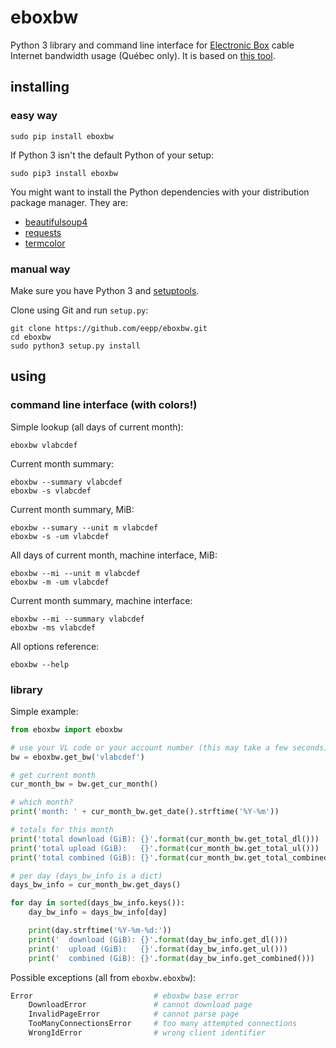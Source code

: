 eboxbw
======

Python 3 library and command line interface for
[Electronic Box](http://www.electronicbox.net/) cable Internet bandwidth
usage (Québec only). It is based on
[this tool](http://consocable.electronicbox.net/index.php?lng=en).


installing
----------

### easy way

    sudo pip install eboxbw

If Python 3 isn't the default Python of your setup:

    sudo pip3 install eboxbw

You might want to install the Python dependencies with your
distribution package manager. They are:

  * [beautifulsoup4](https://pypi.python.org/pypi/beautifulsoup4)
  * [requests](https://pypi.python.org/pypi/requests)
  * [termcolor](https://pypi.python.org/pypi/termcolor)

### manual way

Make sure you have Python 3 and
[setuptools](https://pypi.python.org/pypi/setuptools).

Clone using Git and run `setup.py`:

    git clone https://github.com/eepp/eboxbw.git
    cd eboxbw
    sudo python3 setup.py install


using
-----


### command line interface (with colors!)

Simple lookup (all days of current month):

    eboxbw vlabcdef

Current month summary:

    eboxbw --summary vlabcdef
    eboxbw -s vlabcdef

Current month summary, MiB:

    eboxbw --sumary --unit m vlabcdef
    eboxbw -s -um vlabcdef

All days of current month, machine interface, MiB:

    eboxbw --mi --unit m vlabcdef
    eboxbw -m -um vlabcdef

Current month summary, machine interface:

    eboxbw --mi --summary vlabcdef
    eboxbw -ms vlabcdef

All options reference:

    eboxbw --help


### library

Simple example:

```python
from eboxbw import eboxbw

# use your VL code or your account number (this may take a few seconds)
bw = eboxbw.get_bw('vlabcdef')

# get current month
cur_month_bw = bw.get_cur_month()

# which month?
print('month: ' + cur_month_bw.get_date().strftime('%Y-%m'))

# totals for this month
print('total download (GiB): {}'.format(cur_month_bw.get_total_dl()))
print('total upload (GiB):   {}'.format(cur_month_bw.get_total_ul()))
print('total combined (GiB): {}'.format(cur_month_bw.get_total_combined()))

# per day (days_bw_info is a dict)
days_bw_info = cur_month_bw.get_days()

for day in sorted(days_bw_info.keys()):
    day_bw_info = days_bw_info[day]

    print(day.strftime('%Y-%m-%d:'))
    print('  download (GiB): {}'.format(day_bw_info.get_dl()))
    print('  upload (GiB):   {}'.format(day_bw_info.get_ul()))
    print('  combined (GiB): {}'.format(day_bw_info.get_combined()))
```

Possible exceptions (all from `eboxbw.eboxbw`):

```python
Error                           # eboxbw base error
    DownloadError               # cannot download page
    InvalidPageError            # cannot parse page
    TooManyConnectionsError     # too many attempted connections
    WrongIdError                # wrong client identifier
```
